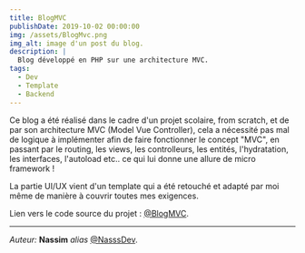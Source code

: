 ```yaml
---
title: BlogMVC
publishDate: 2019-10-02 00:00:00
img: /assets/BlogMvc.png
img_alt: image d'un post du blog.
description: |
  Blog développé en PHP sur une architecture MVC.
tags:
  - Dev
  - Template
  - Backend
---
```


Ce blog a été réalisé dans le cadre d'un projet scolaire, from scratch, et de par son architecture MVC (Model Vue Controller), cela a nécessité pas mal de logique à implémenter afin de faire fonctionner le concept "MVC", en passant par le routing, les views, les controlleurs, les entités, l'hydratation, les interfaces, l'autoload etc.. ce qui lui donne une allure de micro framework !

La partie UI/UX vient d'un template qui a été retouché et adapté par moi même de manière à couvrir toutes mes exigences.

Lien vers le code source du projet : [@BlogMVC](https://github.com/NasssDev/BlogMVC).

---

_Auteur:_ **Nassim** _alias_ [@NasssDev](https://github.com/NasssDev).

